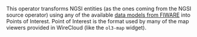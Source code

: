 This operator transforms NGSI entities (as the ones coming from the NGSI source operator) using any of the available [data models from FIWARE](https://schema.fiware.org) into Points of Interest. Point of Interest is the format used by many of the map viewers provided in WireCloud (like the `ol3-map` widget).
